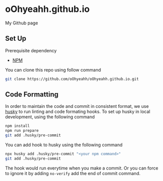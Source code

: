 # oOhyeahh.github.io

My Github page

## Set Up

Prerequisite dependency

- [NPM](https://docs.npmjs.com/downloading-and-installing-node-js-and-npm)

You can clone this repo using follow command

```sh
git clone https://github.com/oOhyeahh/oOhyeahh.github.io.git
```

## Code Formatting

In order to maintain the code and commit in consistent format, we use [husky](https://github.com/typicode/husky) to run linting and code formating hooks. To set up husky in local development, using the following command

```sh
npm install
npm run prepare
git add .husky/pre-commit
```

You can add hook to husky using the following command

```sh
npx husky add .husky/pre-commit "<your npm command>"
git add .husky/pre-commit
```

The hook would run everytime when you make a commit. Or you can force to ignore it by adding `no-verify` add the end of commit command.
